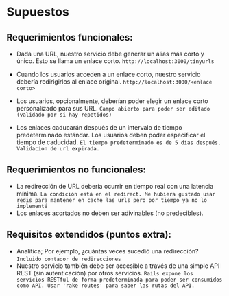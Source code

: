 # Supuestos

## Requerimientos funcionales:

- Dada una URL, nuestro servicio debe generar un alias más corto y único. Esto se llama un enlace corto. `http://localhost:3000/tinyurls`

- Cuando los usuarios acceden a un enlace corto, nuestro servicio debería redirigirlos al enlace original. `http://localhost:3000/<enlace corto>`

- Los usuarios, opcionalmente, deberían poder elegir un enlace corto personalizado para sus URL. `Campo abierto para poder ser editado (validado por si hay repetidos)`

- Los enlaces caducarán después de un intervalo de tiempo predeterminado estándar. Los usuarios deben poder especificar el tiempo de caducidad. `El tiempo predeterminado es de 5 días después. Validacion de url expirada.`

## Requerimientos no funcionales:

- La redirección de URL debería ocurrir en tiempo real con una latencia mínima. `La condición está en el redirect. Me hubiera gustado usar redis para mantener en cache las urls pero por tiempo ya no lo implementé`
- Los enlaces acortados no deben ser adivinables (no predecibles).

## Requisitos extendidos (puntos extra):

- Analítica; Por ejemplo, ¿cuántas veces sucedió una redirección? `Incluido contador de redirecciones`
- Nuestro servicio también debe ser accesible a través de una simple API REST (sin autenticación) por otros servicios. `Rails expone los servicios RESTful de forma predeterminada para poder ser consumidos como API. Usar 'rake routes' para saber las rutas del API.`

